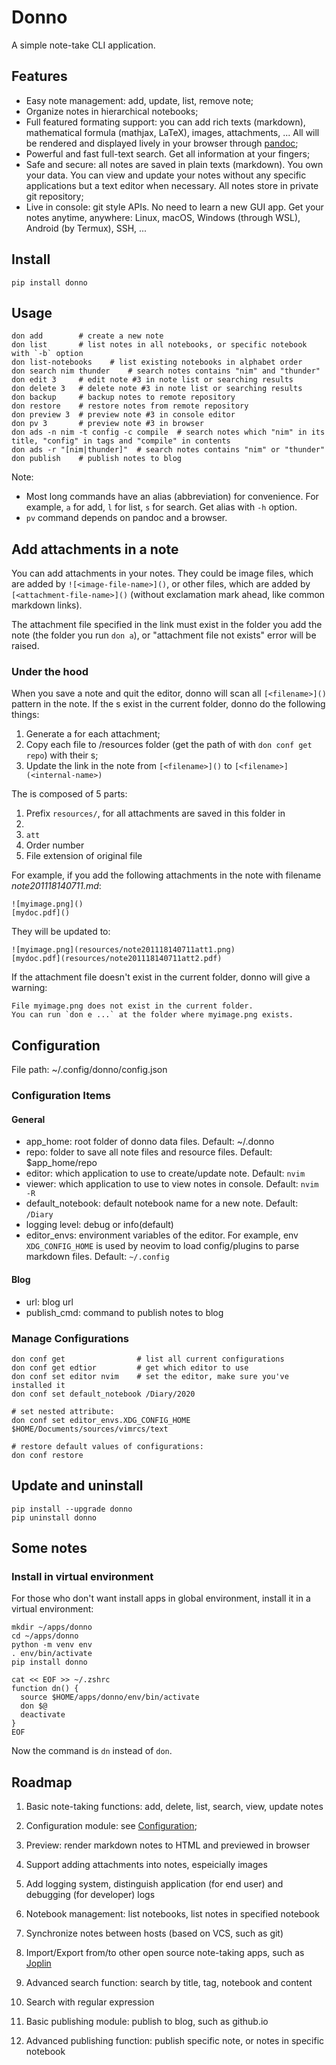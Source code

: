# Donno

A simple note-take CLI application.

## Features

* Easy note management: add, update, list, remove note;
* Organize notes in hierarchical notebooks;
* Full featured formating support: you can add rich texts (markdown),
  mathematical formula (mathjax, LaTeX), images, attachments, ...
  All will be rendered and displayed lively in your browser
  through [pandoc](https://pandoc.org/);
* Powerful and fast full-text search. Get all information at your fingers;
* Safe and secure: all notes are saved in plain texts (markdown). You own your data.
  You can view and update your notes without any specific applications
  but a text editor when necessary. All notes store in private git repository;
* Live in console: git style APIs. No need to learn a new GUI app.
  Get your notes anytime, anywhere: Linux, macOS, Windows (through WSL),
  Android (by Termux), SSH, ...

## Install

`pip install donno`

## Usage

```
don add        # create a new note
don list       # list notes in all notebooks, or specific notebook with `-b` option
don list-notebooks    # list existing notebooks in alphabet order
don search nim thunder    # search notes contains "nim" and "thunder"
don edit 3     # edit note #3 in note list or searching results
don delete 3   # delete note #3 in note list or searching results
don backup     # backup notes to remote repository
don restore    # restore notes from remote repository
don preview 3  # preview note #3 in console editor
don pv 3       # preview note #3 in browser
don ads -n nim -t config -c compile  # search notes which "nim" in its title, "config" in tags and "compile" in contents
don ads -r "[nim|thunder]"  # search notes contains "nim" or "thunder"
don publish    # publish notes to blog
```

Note:

* Most long commands have an alias (abbreviation) for convenience.
  For example, `a` for add, `l` for list, `s` for search.
  Get alias with `-h` option.
* `pv` command depends on pandoc and a browser.

## Add attachments in a note

You can add attachments in your notes.
They could be image files, which are added by `![<image-file-name>]()`,
or other files, which are added by  `[<attachment-file-name>]()`
(without exclamation mark ahead, like common markdown links).

The attachment file specified in the link must exist in the folder you add the
note (the folder you run `don a`),
or "attachment file not exists" error will be raised.

### Under the hood

When you save a note and quit the editor,
donno will scan all `[<filename>]()` pattern in the note.
If the <filename>s exist in the current folder,
donno do the following things:

1. Generate a <internal-name> for each attachment;
1. Copy each file to <notes-repo>/resources folder (get the path of
   <notes-repo> with `don conf get repo`)
   with their <internal-name>s;
1. Update the link in the note from `[<filename>]()` to `[<filename>](<internal-name>)`

The <internal-name> is composed of 5 parts:

1. Prefix `resources/`, for all attachments are saved in this folder in <notes-repo>
1. <note-name>
1. `att`
1. Order number
1. File extension of original file

For example, if you add the following attachments in the note with filename
*note201118140711.md*:
```
![myimage.png]()
[mydoc.pdf]()
```

They  will be updated to:
```
![myimage.png](resources/note201118140711att1.png)
[mydoc.pdf](resources/note201118140711att2.pdf)
```

If the attachment file doesn't exist in the current folder,
donno will give a warning:
```
File myimage.png does not exist in the current folder.
You can run `don e ...` at the folder where myimage.png exists.
```

## Configuration

File path: ~/.config/donno/config.json

### Configuration Items

#### General

* app_home: root folder of donno data files. Default: ~/.donno
* repo: folder to save all note files and resource files. Default: $app_home/repo
* editor: which application to use to create/update note. Default: `nvim`
* viewer: which application to use to view notes in console. Default: `nvim -R`
* default_notebook: default notebook name for a new note. Default: `/Diary`
* logging level: debug or info(default)
* editor_envs: environment variables of the editor. For example,
  env `XDG_CONFIG_HOME` is used by neovim to load config/plugins to parse markdown files.
  Default: `~/.config`

#### Blog

* url: blog url
* publish_cmd: command to publish notes to blog

### Manage Configurations

```
don conf get                # list all current configurations
don conf get edtior         # get which editor to use
don conf set editor nvim    # set the editor, make sure you've installed it
don conf set default_notebook /Diary/2020

# set nested attribute:
don conf set editor_envs.XDG_CONFIG_HOME $HOME/Documents/sources/vimrcs/text

# restore default values of configurations:
don conf restore
```

## Update and uninstall

```
pip install --upgrade donno
pip uninstall donno
```

## Some notes

### Install in virtual environment

For those who don't want install apps in global environment,
install it in a virtual environment:
```
mkdir ~/apps/donno
cd ~/apps/donno
python -m venv env
. env/bin/activate
pip install donno

cat << EOF >> ~/.zshrc
function dn() {
  source $HOME/apps/donno/env/bin/activate
  don $@
  deactivate
}
EOF
```

Now the command is `dn` instead of `don`.

## Roadmap

1. Basic note-taking functions: add, delete, list, search, view, update notes

1. Configuration module: see [Configuration](#configuration);

1. Preview: render markdown notes to HTML and previewed in browser

1. Support adding attachments into notes, espeicially images

1. Add logging system, distinguish application (for end user) and debugging (for developer) logs

1. Notebook management: list notebooks, list notes in specified notebook

1. Synchronize notes between hosts (based on VCS, such as git)

1. Import/Export from/to other open source note-taking apps, such as [Joplin](https://joplinapp.org/)

1. Advanced search function: search by title, tag, notebook and content

1. Search with regular expression

1. Basic publishing module: publish to blog, such as github.io

1. Advanced publishing function: publish specific note, or notes in specific notebook

